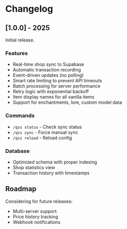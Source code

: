 # Changelog

## [1.0.0] - 2025

Initial release.

### Features
- Real-time shop sync to Supabase
- Automatic transaction recording
- Event-driven updates (no polling)
- Smart rate limiting to prevent API timeouts
- Batch processing for server performance
- Retry logic with exponential backoff
- Item display names for all vanilla items
- Support for enchantments, lore, custom model data

### Commands
- `/qss status` - Check sync status
- `/qss sync` - Force manual sync
- `/qss reload` - Reload config

### Database
- Optimized schema with proper indexing
- Shop statistics view
- Transaction history with timestamps

## Roadmap

Considering for future releases:
- Multi-server support
- Price history tracking
- Webhook notifications

